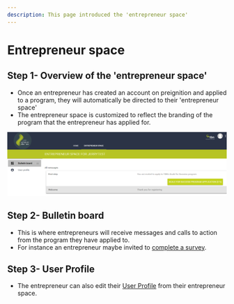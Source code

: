 ```yaml
---
description: This page introduced the 'entrepreneur space'
---
```


# Entrepreneur space

## Step 1-  Overview of the 'entrepreneur space'

* Once an entrepreneur has created an account on preignition and applied to a program, they will automatically be directed to their 'entrepreneur space'
* The entrepreneur space is customized to reflect the branding of the program that the entrepreneur has applied for.

![Example of an entrepreneur space for an entrepreneur who has applied for TBN Kenya](../.gitbook/assets/image_guide-41.png)

## Step 2-  Bulletin board

* This is where entrepreneurs will receive messages and calls to action from the program they have applied to.
* For instance an entrepreneur maybe invited to [complete a survey](https://docs.preignition.org/~/edit/drafts/-LGf63xP-P20DbsmGzBQ/entrepreneurs/completing-a-survey).  

## Step 3- User Profile

* The entrepreneur can also edit their [User Profile](https://docs.preignition.org/~/edit/drafts/-LGf63xP-P20DbsmGzBQ/entrepreneurs/user-profile) from their entrepreneur space. 

